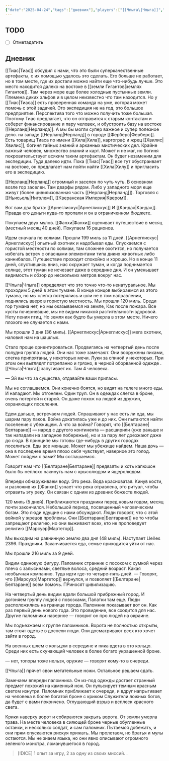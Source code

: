 ```yaml
---
{"date":"2025-04-24","tags":["дневник"],"players":["[[Чпыга\|Чпыга]]","[[Фанхи\|Фанхи]]"],"campaign":"Relics of the Forgotten Era","world-date":"5 Sabezber 2396","world-time-start":"6:00","dg-publish":true,"previous-session":"[[22 августа 2024]]","next-session":"[[1 мая 2025]]","permalink":"/24-aprelya-2025/","dgPassFrontmatter":true}
---
```



## TODO
- [ ] Отметадатить

## Дневник

[[Тиас\|Тиас]] обсудил с нами, что это были суперкачественные артефакты, с их помощью удалось это сделать. Его больше не работает, но в том месте, где их достали можно найти еще что-нибудь лучше. Это место находится далеко на востоке в [[земли Гигантов\|землях Гигантов]]. Там через море еще более холодные пустынные земли. Племена диких эльфов и в целом неизвестно что там находится. Но у [[Тиас\|Тиаса]] есть проверенная команда на уме, которая может помочь с этой задачей. Это экспедиция не на год, это большое предприятие. Перспектива того что можно получить тоже большая. Поэтому Тиас предлагает, что он отправится к старым контактам и соберет финансирование и пару человек, и обустроить базу на востоке [[Нерланд\|Нерланда]]. А мы бы могли супер важное и супер полезное дело. на западе [[Нерланд\|Нерланд]] в городе [[Ферберс\|Ферберс]]. Есть товарищ Тиаса по имени [[Хила\|Хила]], картограф и жрец [[Хвилис\|Хвилис]], богиня тайных знаний и арканных мистических дел. Крайне важный человек, множество знаний и карт. Может и не маг, но богиня покровительствует всяким таким артефактам. Он будет незаменим для экспедиции. Туда далеко идти. Пока [[Тиас\|Тиас]] все тут обустраивает на востоке, он предлагает нам пойти найти [[Хила\|Хилу]] и пригласить его в экспедицию. 

[[Нерланд\|Нерланд]] огромный и заселен по чуть чуть. В основном возле гор заселен. Там дварфы рядом. Либо у западного моря еще живут (более цивилизованная часть [[Нерланд\|Нерланд]]). Торговля с [[Ньисьель\|Нитэлем]], [[Кверанская Империя\|Квером]]. 

Вот вам два брата: [[Арнеглискус\|Арнеглискус]] И [[Кандак\|Кандак]]. Правда его деньги куда-то пропали и он в ограниченном бюджете. 

Покупаем двух мулов. [[Фанхи\|Фанхи]] оценивает путешествие в месяц (местный месяц 40 дней). Покупаем 16 рационов.

Идем сначала по холмам. Прошли 199 миль за 11 дней. [[Арнеглискус\|Арнеглискус]] опытный охотник и надобывал еды. Спускаемся с гористой местности по холмам, там сложнее охотится, но получается избегать встреч с опасными элементами типа диких животных либо каннибалов. Путешествие проходит спокойно и хорошо. Но в конце 11 дней, спустившись вниз, нас окружает туман, и когда поднимается солнце, этот туман не исчезает даже в середине дня. И он уменьшает видимость и обзор до нескольких метров вокруг нас. 

[[Чпыга\|Чпыга]] определяет что это точно что-то ненатуральное. Мы проходим 5 дней в этом тумане. В конце концов выбираемся из этого тумана, но мы слегка потерялись и шли не в том направлении, поднялись вверх в гористую местность. Мы прошли 120 миль. Среди гор тумана нет, но мы оказываемся на земле, Как после пожара. Все кусты почерневшие, мы не видим никакой растительности здоровой. Нету пения птиц, Но земля как будто бы умерла в этом месте. Ничего плохого не случается с нами. 

Мы прошли 3 дня (36 миль). [[Арнеглискус\|Арнеглискус]] мега охотник, наловил нам на шашлык. 

Стало проще ориентироваться. Продвигаясь на четвертый день после полудня группа людей. Они нас тоже замечают. Они вооружены пиками, слегка припрятаны, у некоторых мечи. Луки за спиной у некоторых. При этом они выглядят потрепанно и грязно, в черной оборванной одежде . [[Чпыга\|Чпыга]] запугивает их. Там 4 человека.

— Эй вы что за существа, отдавайте ваши припасы. 

Мы не соглашаемся. Они конечно боятся, но видят на телеге много еды. И нападают. Мы отгоняем. Один труп. Он в одеждах слегка в броне, очень потертой и старой. Он даже похож на людей из дружин, охраняющих поселения. 

Едем дальше, встречаем людей. Спрашивают у нас есть ли еда, мы шарим пару паков. Война докатилась уже и до них. Они пытаются найти поселение с убежищем.  А что за война? Говорят, что [[Белтаране\|Белтаране]] — народ с другого континента — расширили (уже раньше и так нападали на западное побережье), но и за пару лет доезжают даже до сюда. В принципе мы готовы где-нибудь в других городах поселиться. Еды все меньше. Может мы убежище найдем. Наша дочь — она в последнее время плохо себя чувствует, наверное это голод. Может пойдем с вами? Мы соглашаемся. 

Говорят нам что [[Белтаране\|Белтаране]] предвзяты и хоть капюшон было бы неплохо накинуть нам с крысолюдом и ящеролюдом. 

Впереди обнаруживаем воду. Это река. Вода красноватая. Кинув кости, и разложив их [[Фанхи]] узнает что река отравлена, это ритуал, чтобы отравить эту реку. Он связан с одним из древних божеств людей. 

120 миль (5 дней). Приближаются праздники перед новым годом, месяц почти закончился. Небольшой период, посвященный человеческим богам. Это люди едущие с нами обсуждают. Люди говорят, что с этой войной у жрецов проблемы. Они [[Белтаране\|Белтаране]] не то чтобы запрещают религию, но они выживают всех, кто не проповедует религию [[Марсуэр\|Мартетор]].

Мы выходим на равнинную землю два дня (48 миль). Наступает Lleñes 2396. Праздники.
Заканчивается еда, семье приходится уйти от нас.

Мы прошли 216 миль за 9 дней.

Видим одинокую фигуру. Паломник странник с посохом с сумкой через плечо с залысинами, светлые волоса, средний возраст. Какая необычная компанию. Туда идти где-то четыре-пять дней. 
— Говорят, что [[Марсуэр\|Мартетор]] вернулся, и позволяет [[Белтаране\|Белтаране]] всем помочь. ПРиносят цивилизацию. 

На четвертый день видим вдали большой прибрежный город. И догоняем группу людей с повозками, Палатки там еще. Люди расположились на границе города. Паломник показывает вот он. Как раз первый день нового года. Это провидение, все сходится для нас. Другие паломники наверное — говорит он про людей на окраине. 

Мы подъезжаем к группе паломников. Ворота не полностью открыты, там стоят одетые в доспехи люди. Они досматривают всех кто хочет зайти в город. 

На военных шлем с кольцом в середине и пика вдета в это кольцо. Среди них есть скучающий человек в более богато украшенной броне. 

— нет, топоры тоже нельзя, оружие — говорят кому-то в очереди.

[[Чпыга]] прячет свои метательные ножи. Остальное решаем сдать. 

Замечаем впереди паломника. Он из-под одежды достает странный предмет похожий на каменный нож. Он пульсирует темным красным светом изнутри. Паломник приближает к очереди, и вдруг напрыгивает на человека в более богатой броне с криком Служители ложных богов, да будет с вами покончено. Оглушающий взрыв и всплеск красного света. 

Крики наверху ворот и собираются закрыть ворота. От земли умерла трава. На месте человека в сияющей броне черные обугленные останки, и несколько солдат, и сам паломник. Пытаемся добежать, и они прям опускаются рискуя прижать. Мы пролетаем, но братья и мулы остаются. Мы не знаем языка, но они явно описывают огромного зеленого монстра, ломанувшегося в город. 

> [!DICE] 1 опыт за игру, 2 за одну из своих миссий. . 
